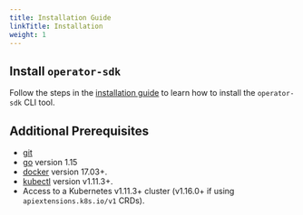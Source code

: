 ```yaml
---
title: Installation Guide
linkTitle: Installation
weight: 1
---
```


## Install `operator-sdk`

Follow the steps in the [installation guide][install-guide] to learn how to install the `operator-sdk` CLI tool.

## Additional Prerequisites

- [git][git_tool]
- [go][go_tool] version 1.15
- [docker][docker_tool] version 17.03+.
- [kubectl][kubectl_tool] version v1.11.3+.
- Access to a Kubernetes v1.11.3+ cluster (v1.16.0+ if using `apiextensions.k8s.io/v1` CRDs).


[install-guide]:/docs/installation/
[git_tool]:https://git-scm.com/downloads
[go_tool]:https://golang.org/dl/
[docker_tool]:https://docs.docker.com/install/
[kubectl_tool]:https://kubernetes.io/docs/tasks/tools/install-kubectl/
